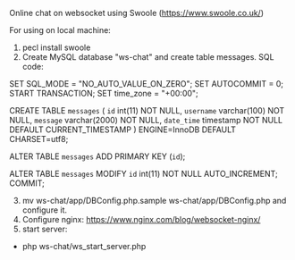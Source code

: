 Online chat on websocket using Swoole (https://www.swoole.co.uk/)

For using on local machine:
1. pecl install swoole
2. Create MySQL database "ws-chat" and create table messages.
SQL code:

SET SQL_MODE = "NO_AUTO_VALUE_ON_ZERO";
SET AUTOCOMMIT = 0;
START TRANSACTION;
SET time_zone = "+00:00";

CREATE TABLE `messages` (
  `id` int(11) NOT NULL,
  `username` varchar(100) NOT NULL,
  `message` varchar(2000) NOT NULL,
  `date_time` timestamp NOT NULL DEFAULT CURRENT_TIMESTAMP
) ENGINE=InnoDB DEFAULT CHARSET=utf8;

ALTER TABLE `messages`
  ADD PRIMARY KEY (`id`);

ALTER TABLE `messages`
  MODIFY `id` int(11) NOT NULL AUTO_INCREMENT;
COMMIT;

3. mv ws-chat/app/DBConfig.php.sample ws-chat/app/DBConfig.php and configure it.
4. Configure nginx: https://www.nginx.com/blog/websocket-nginx/
5. start server: 
 - php ws-chat/ws_start_server.php
